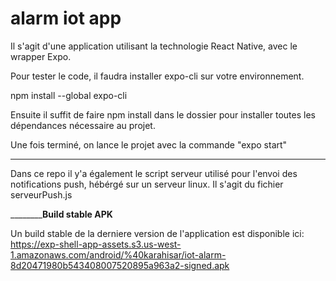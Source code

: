 # alarm iot app
Il s'agit d'une application utilisant la technologie React Native, avec le wrapper Expo.

Pour tester le code, il faudra installer expo-cli sur votre environnement.

npm install --global expo-cli

Ensuite il suffit de faire npm install dans le dossier pour installer toutes les dépendances nécessaire au projet.

Une fois terminé, on lance le projet avec la commande "expo start"



________________

Dans ce repo il y'a également le script serveur utilisé pour l'envoi des notifications push, hébérgé sur un serveur linux. Il s'agit du fichier serveurPush.js

________________Build stable APK________

Un build stable de la derniere version de l'application est disponible ici:
https://exp-shell-app-assets.s3.us-west-1.amazonaws.com/android/%40karahisar/iot-alarm-8d20471980b543408007520895a963a2-signed.apk
